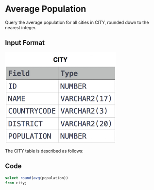 # Average Population

Query the average population for all cities in CITY, rounded down to the nearest integer.

## Input Format
![City Table](img/1449729804-f21d187d0f-CITY.jpg)

The CITY table is described as follows: 

## Code

```sql
select round(avg(population))
from city;
```